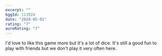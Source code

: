 ```yaml
---
excerpt: ""
bggId: 113924
date: "2020-05-01"
rating: "7"
aureRating: "7"
---
```


I'd love to like this game more but it's a lot of dice. It's still a good fun to play with friends but we don't play it very often here.
